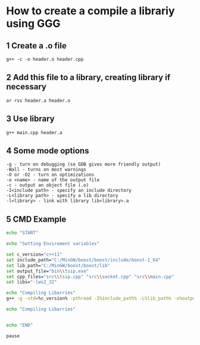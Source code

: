 # How to create a compile a librariy using GGG

## 1 Create a .o file

    g++ -c -o header.o header.cpp

## 2 Add this file to a library, creating library if necessary

    ar rvs header.a header.o

## 3 Use library

    g++ main.cpp header.a

## 4 Some mode options

    -g - turn on debugging (so GDB gives more friendly output)
    -Wall - turns on most warnings
    -O or -O2 - turn on optimizations
    -o <name> - name of the output file
    -c - output an object file (.o)
    -I<include path> - specify an include directory
    -L<library path> - specify a lib directory
    -l<library> - link with library lib<library>.a

## 5 CMD Example

```sh
echo "START"

echo "Setting Enviroment variables"

set c_version="c++11"
set include_path="C:/MinGW/boost/boost/include/boost-1_64"
set lib_path="C:/MinGW/boost/boost/lib"
set output_file="bin\\tsip.exe"
set cpp_files="src\\tsip.cpp" "src\\socket.cpp" "src\\main.cpp"
set libs="-lws2_32"

echo "Compiling Libarries"
g++ -g -std=%c_version% -pthread -I%include_path% -L%lib_path% -o%output_file% %cpp_files% %libs%

echo "Compiling Libarries"


echo "END"

pause
```